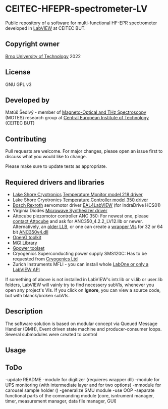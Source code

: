 # CEITEC-HFEPR-spectrometer-LV
Public repository of a software for multi-functional HF-EPR spectrometer developed in [LabVIEW](https://www.ni.com/cs-cz/shop/software/products/labview.html) at CEITEC BUT.

## Copyright owner
[Brno University of Technology](https://www.vut.cz/en/) 2022

## License
GNU GPL v3

## Developed by
Matúš Šedivý - member of [Magneto-Optical and THz Spectroscopy](https://spectroscopy.ceitec.cz/) (MOTES) research group at [Central European Institute of Technology](https://www.ceitec.cz/) (CEITEC BUT)

## Contributing
Pull requests are welcome. For major changes, please open an issue first to discuss what you would like to change.

Please make sure to update tests as appropriate.

## Requiered drivers and libraries
-	[Lake Shore Cryotronics](https://www.lakeshore.com) [Temperature Monitor model 218 driver](http://sine.ni.com/apps/utf8/niid_web_display.model_page?p_model_id=1171) 
-	Lake Shore Cryotronics [Temperature Controller model 350 driver](http://sine.ni.com/apps/utf8/niid_web_display.model_page?p_model_id=21707)
-	[Bosch Rexroth](https://www.boschrexroth.com) servomotor driver [EAL4LabVIEW](https://www.vipm.io/package/eal4labview/) (for IndraDrive HCS01) 
-	Virginia Diodes [Microwave Synthesizer driver](https://vadiodes.com/en/resources/downloads)  
-	Attocube piezomotor controller ANC 350: For newest one, please [contact Attocube](https://www.attocube.com/en/contact/info-request) and ask for ANC350_4.2.2_LV12.llb or newer. Alternatively, an [older LLB](https://github.com/fuoar/CARODotManip/tree/92b688bc7234877625a4ee00df4d2d3d6db0faf5/Documentation/Attocubes/ANC350/Software/ANC350_LabView), or one can create a [wrapper VIs](https://forums.ni.com/t5/Developer-Center-Resources/Tutorial-Creating-Wrapper-VIs-for-C-C-DLL-functions-using-the/ta-p/3522566) for 32 or 64 bit [ANC350v4.dll](https://github.com/attocube-systems/ANC350_Python_Control/tree/master/ANC350)
-	[OpenG toolkit](https://www.vipm.io/package/openg.org_lib_openg_toolkit/) 
-	[MGI Library](https://www.vipm.io/package/mgi_lib_mgi_library/) 
-	[Gpower toolset](https://www.vipm.io/package/gpower_lib_all/)
-	Cryogenics Superconducting power supply SMS120C: Has to be requested from [Cryogenics Ltd](http://cryogenic.co.uk/contact) 
-	Zurich Instruments MFLI - you can install whole [LabOne or only a LabVIEW API](https://www.zhinst.com/europe/en/support/download-center)

If something of above is not installed in LabVIEW's intr.lib or vi.lib or user.lib folders, LabVIEW will vainly try to find necessery subVIs, whenever you open any project's VIs. If you click on **Ignore**, you can view a source code, but with blanck/broken subVIs.

## Description
The software solution is based on modular concept via Queued Message Handler (QMH), Event driven state machine and producer-consumer loops.
Several submodules were created to control 

## Usage

## ToDo
-update README
-module for digitizer (requieres wrapper dll)
-module for UPS monitoring (with intermediate layer and for two options)
-mmodule for carousel sample holder ()
-generalize SMU module
-use OOP
-separate functional parts of the commanding module (core, isntrument manager, timer, measurement manager, data file manager, GUI)
